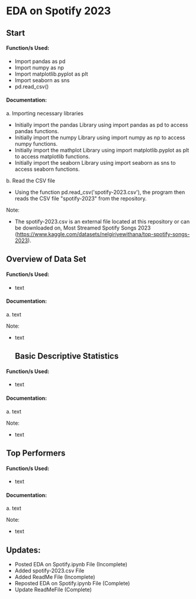 # EDA on Spotify 2023

## Start
#### Function/s Used:
  - Import pandas as pd
  - Import numpy as np
  - Import matplotlib.pyplot as plt
  - Import seaborn as sns
  - pd.read_csv()

#### Documentation:
a. Importing necessary libraries
  - Initially import the pandas Library using import pandas as pd to access pandas functions.
  - Initially import the numpy Library using import numpy as np to access numpy functions.
  - Initially import the mathplot Library using import matplotlib.pyplot as plt to access matplotlib functions.
  - Initially import the seaborn Library using import seaborn as sns to access seaborn functions.
    
b. Read the CSV file
  - Using the function pd.read_csv('spotify-2023.csv'), the program then reads the CSV file "spotify-2023" from the repository.
    
Note: 
  - The spotify-2023.csv is an external file located at this repository or can be downloaded on, Most Streamed Spotify Songs 2023 (https://www.kaggle.com/datasets/nelgiriyewithana/top-spotify-songs-2023).

## Overview of Data Set
#### Function/s Used:
  - text

#### Documentation:
a. text

Note:
- text

  ## Basic Descriptive Statistics
#### Function/s Used:
  - text

#### Documentation:
a. text

Note:
- text

## Top Performers
#### Function/s Used:
  - text

#### Documentation:
a. text

Note:
- text

## Updates:
- Posted EDA on Spotify.ipynb File (Incomplete)
- Added spotify-2023.csv File
- Added ReadMe File (Incomplete)
- Reposted EDA on Spotify.ipynb File (Complete)
- Update ReadMeFile (Complete)


